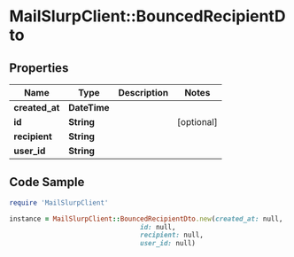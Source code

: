 # MailSlurpClient::BouncedRecipientDto

## Properties

Name | Type | Description | Notes
------------ | ------------- | ------------- | -------------
**created_at** | **DateTime** |  | 
**id** | **String** |  | [optional] 
**recipient** | **String** |  | 
**user_id** | **String** |  | 

## Code Sample

```ruby
require 'MailSlurpClient'

instance = MailSlurpClient::BouncedRecipientDto.new(created_at: null,
                                 id: null,
                                 recipient: null,
                                 user_id: null)
```


